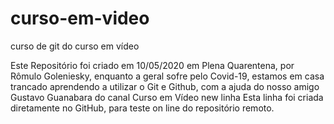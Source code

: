 # curso-em-video
 curso de git do curso em vídeo

Este Repositório foi criado em 10/05/2020 em Plena Quarentena,
por Rômulo Goleniesky, enquanto a geral sofre pelo Covid-19, estamos em casa trancado aprendendo a utilizar o Git e Github, 
com a ajuda do nosso amigo Gustavo Guanabara do canal Curso em Vídeo
new linha
Esta linha foi criada diretamente no GitHub, para teste on line do repositório remoto.
